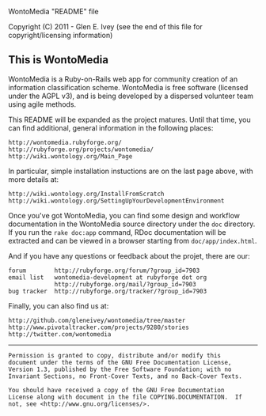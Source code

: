WontoMedia "README" file

Copyright (C) 2011 - Glen E. Ivey
  (see the end of this file for copyright/licensing information)


## This is WontoMedia ##

WontoMedia is a Ruby-on-Rails web app for community creation of an
information classification scheme.  WontoMedia is free software
(licensed under the AGPL v3), and is being developed by a dispersed
volunteer team using agile methods.

This README will be expanded as the project matures.  Until that time,
you can find additional, general information in the following places:

    http://wontomedia.rubyforge.org/
    http://rubyforge.org/projects/wontomedia/
    http://wiki.wontology.org/Main_Page

In particular, simple installation instuctions are on the last page
above, with more details at:

    http://wiki.wontology.org/InstallFromScratch
    http://wiki.wontology.org/SettingUpYourDevelopmentEnvironment

Once you've got WontoMedia, you can find some design and workflow
documentation in the WontoMedia source directory under the `doc`
directory.  If you run the `rake doc:app` command, RDoc documentation
will be extracted and can be viewed in a browser starting from
`doc/app/index.html`.

And if you have any questions or feedback about the projet, there are
our:

    forum        http://rubyforge.org/forum/?group_id=7903
    email list   wontomedia-development at rubyforge dot org
                 http://rubyforge.org/mail/?group_id=7903
    bug tracker  http://rubyforge.org/tracker/?group_id=7903


Finally, you can also find us at:

    http://github.com/gleneivey/wontomedia/tree/master
    http://www.pivotaltracker.com/projects/9280/stories
    http://twitter.com/wontomedia

----------------------------------------------------------------

    Permission is granted to copy, distribute and/or modify this
    document under the terms of the GNU Free Documentation License,
    Version 1.3, published by the Free Software Foundation; with no
    Invariant Sections, no Front-Cover Texts, and no Back-Cover Texts.

    You should have received a copy of the GNU Free Documentation
    License along with document in the file COPYING.DOCUMENTATION.  If
    not, see <http://www.gnu.org/licenses/>.


